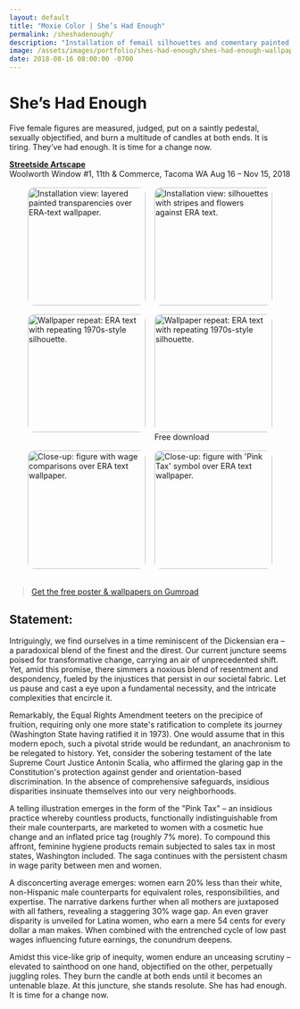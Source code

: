 ```yaml
---
layout: default
title: "Moxie Color | She’s Had Enough"
permalink: /sheshadenough/
description: "Installation of femail silhouettes and comentary painted onto transparencies hanging in front of wallpaper built from the ERA text with a repeating 'mudflap girl' silhouette."
image: /assets/images/portfolio/shes-had-enough/shes-had-enough-wallpaper-square.svg
date: 2018-08-16 08:00:00 -0700
---
```

# She’s Had Enough
Five female figures are measured, judged, put on a saintly pedestal, sexually objectified, and burn a multitude of candles at both ends. It is tiring. They’ve had enough. It is time for a change now.

**[Streetside Artscape](https://www.spaceworkstacoma.com/projects/jennifer-chin-shes-had-enough/)**  
Woolworth Window #1, 11th & Commerce, Tacoma WA
Aug 16 – Nov 15, 2018  

<style>
  .gallery-justified{ display:flex; flex-wrap:wrap; gap:1rem; align-items:flex-start; margin:1rem 0 2rem; }
  .gallery-justified img{ height:clamp(150px,22vw,240px); width:auto; display:block; border-radius:12px; }
  @media (min-width: 900px){
    .gallery-justified{ justify-content:center; }
  }
</style>

<div class="gallery-justified">
  <img src="{{ '/assets/images/portfolio/shes-had-enough/detail-1.webp' | relative_url }}"
       alt="Installation view: layered painted transparencies over ERA-text wallpaper." loading="lazy" decoding="async">
  <img src="{{ '/assets/images/portfolio/shes-had-enough/detail-2.webp' | relative_url }}"
       alt="Installation view: silhouettes with stripes and flowers against ERA text." loading="lazy" decoding="async">
  <img src="{{ '/assets/images/portfolio/shes-had-enough/shes-had-enough.webp' | relative_url }}"
       alt="Wallpaper repeat: ERA text with repeating 1970s-style silhouette." loading="lazy" decoding="async">
  <div class="img-wrap about-photo">
    <img src="{{ '/assets/images/portfolio/shes-had-enough/shes-had-enough-wallpaper.svg' | relative_url }}"
         alt="Wallpaper repeat: ERA text with repeating 1970s-style silhouette." loading="lazy" decoding="async">
    <span class="badge--overlay">Free download</span>
  </div>
  <img src="{{ '/assets/images/portfolio/shes-had-enough/detail-0.png' | relative_url }}"
       alt="Close-up: figure with wage comparisons over ERA text wallpaper." loading="lazy" decoding="async">
  <img src="{{ '/assets/images/portfolio/shes-had-enough/detail-3.webp' | relative_url }}"
       alt="Close-up: figure with 'Pink Tax' symbol over ERA text wallpaper." loading="lazy" decoding="async">
</div>

> <p><a class="btn" href="https://moxiecolor.gumroad.com/l/musqi" target="_blank" rel="noopener">Get the free poster & wallpapers on Gumroad</a></p>

## Statement:  
Intriguingly, we find ourselves in a time reminiscent of the Dickensian era – a paradoxical blend of the finest and the direst. Our current juncture seems poised for transformative change, carrying an air of unprecedented shift. Yet, amid this promise, there simmers a noxious blend of resentment and despondency, fueled by the injustices that persist in our societal fabric. Let us pause and cast a eye upon a fundamental necessity, and the intricate complexities that encircle it.

Remarkably, the Equal Rights Amendment teeters on the precipice of fruition, requiring only one more state's ratification to complete its journey (Washington State having ratified it in 1973). One would assume that in this modern epoch, such a pivotal stride would be redundant, an anachronism to be relegated to history. Yet, consider the sobering testament of the late Supreme Court Justice Antonin Scalia, who affirmed the glaring gap in the Constitution's protection against gender and orientation-based discrimination. In the absence of comprehensive safeguards, insidious disparities insinuate themselves into our very neighborhoods.

A telling illustration emerges in the form of the "Pink Tax" – an insidious practice whereby countless products, functionally indistinguishable from their male counterparts, are marketed to women with a cosmetic hue change and an inflated price tag (roughly 7% more). To compound this affront, feminine hygiene products remain subjected to sales tax in most states, Washington included. The saga continues with the persistent chasm in wage parity between men and women.

A disconcerting average emerges: women earn 20% less than their white, non-Hispanic male counterparts for equivalent roles, responsibilities, and expertise. The narrative darkens further when all mothers are juxtaposed with all fathers, revealing a staggering 30% wage gap. An even graver disparity is unveiled for Latina women, who earn a mere 54 cents for every dollar a man makes. When combined with the entrenched cycle of low past wages influencing future earnings, the conundrum deepens.

Amidst this vice-like grip of inequity, women endure an unceasing scrutiny – elevated to sainthood on one hand, objectified on the other, perpetually juggling roles. They burn the candle at both ends until it becomes an untenable blaze. At this juncture, she stands resolute. She has had enough. It is time for a change now.
